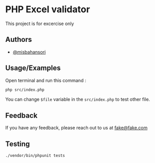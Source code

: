 
# PHP Excel validator  
  
This project is for excercise only  
  
## Authors
 
- [@misbahansori](https://www.github.com/misbahansori)
  
## Usage/Examples
  
Open terminal and run this command : 
```bash   
php src/index.php
```
You can change `$file` variable in the `src/index.php` to test other file.
  
## Feedback
  
If you have any feedback, please reach out to us at fake@fake.com
  
## Testing
```bash
./vendor/bin/phpunit tests
```